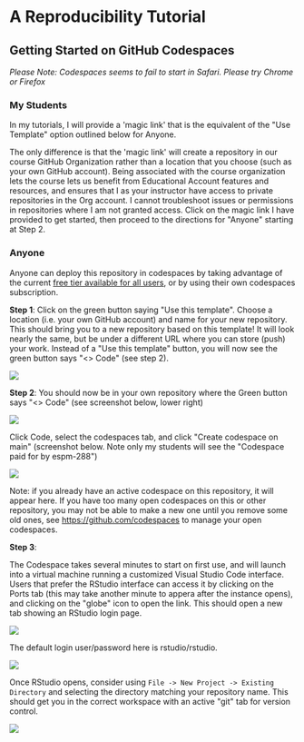 # A Reproducibility Tutorial

## Getting Started on GitHub Codespaces

*Please Note: Codespaces seems to fail to start in Safari. Please try Chrome or Firefox*

### My Students

In my tutorials, I will provide a 'magic link' that is the equivalent of the "Use Template" option outlined below for Anyone.

The only difference is that the 'magic link' will create a repository in our course GitHub Organization rather than a location that you choose (such as your own GitHub account). Being associated with the course organization lets the course lets us benefit from Educational Account features and resources, and ensures that I as your instructor have access to private repositories in the Org account. I cannot troubleshoot issues or permissions in repositories where I am not granted access. Click on the magic link I have provided to get started, then proceed to the directions for "Anyone" starting at Step 2.

### Anyone

Anyone can deploy this repository in codespaces by taking advantage of the current [free tier available for all users](https://docs.github.com/en/billing/managing-billing-for-github-codespaces/about-billing-for-github-codespaces), or by using their own codespaces subscription.

**Step 1**: Click on the green button saying "Use this template". Choose a location (i.e. your own GitHub account) and name for your new repository. This should bring you to a new repository based on this template! It will look nearly the same, but be under a different URL where you can store (push) your work. Instead of a "Use this template" button, you will now see the green button says "\<\> Code" (see step 2).

![](https://user-images.githubusercontent.com/222586/218885361-269658a0-308e-4f4f-972e-d918f9cd90de.png)

**Step 2**: You should now be in your own repository where the Green button says "\<\> Code" (see screenshot below, lower right)

![](https://user-images.githubusercontent.com/222586/218886058-3902196e-f5a0-4345-b2e4-40b4798dd463.png)

Click Code, select the codespaces tab, and click "Create codespace on main" (screenshot below. Note only my students will see the "Codespace paid for by espm-288")

![](https://user-images.githubusercontent.com/222586/218886220-e5d25c1d-2ec4-49ef-ad04-bd5a0191672e.png)

Note: if you already have an active codespace on this repository, it will appear here. If you have too many open codespaces on this or other repository, you may not be able to make a new one until you remove some old ones, see <https://github.com/codespaces> to manage your open codespaces.

**Step 3**:

The Codespace takes several minutes to start on first use, and will launch into a virtual machine running a customized Visual Studio Code interface.\
Users that prefer the RStudio interface can access it by clicking on the Ports tab (this may take another minute to appera after the instance opens), and clicking on the "globe" icon to open the link. This should open a new tab showing an RStudio login page.

![](https://user-images.githubusercontent.com/222586/218887216-f121d03b-edc0-423c-a455-ab361bee1adc.png)

The default login user/password here is rstudio/rstudio.

![](https://user-images.githubusercontent.com/222586/218887796-7f7a0379-0b65-48e0-b318-de102b55ed71.png)

Once RStudio opens, consider using `File -> New Project -> Existing Directory` and selecting the directory matching your repository name. This should get you in the correct workspace with an active "git" tab for version control.

![](https://user-images.githubusercontent.com/222586/218887914-6a34dca5-7c02-43a4-92c5-90ef72134cca.png)
